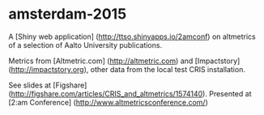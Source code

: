 # amsterdam-2015

A [Shiny web application] (http://ttso.shinyapps.io/2amconf) on altmetrics of a selection of Aalto University publications.

Metrics from [Altmetric.com] (http://altmetric.com) and [Impactstory] (http://impactstory.org), other data from the local test CRIS installation.

See slides at [Figshare] (http://figshare.com/articles/CRIS_and_altmetrics/1574140). Presented at [2:am Conference] (http://www.altmetricsconference.com/)